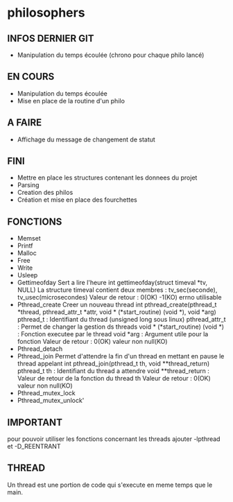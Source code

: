 # philosophers

## INFOS DERNIER GIT
- Manipulation du temps écoulée (chrono pour chaque philo lancé)

## EN COURS
- Manipulation du temps écoulée
- Mise en place de la routine d'un philo

## A FAIRE
- Affichage du message de changement de statut

## FINI
- Mettre en place les structures contenant les donnees du projet
- Parsing
- Creation des philos
- Création et mise en place des fourchettes

## FONCTIONS
- Memset
- Printf
- Malloc
- Free
- Write
- Usleep
- Gettimeofday
Sert a lire l'heure
int gettimeofday(struct timeval *tv, NULL)
La structure timeval contient deux membres : tv_sec(seconde), tv_usec(microsecondes)
Valeur de retour : 0(OK) -1(KO) errno utilisable
- Pthread_create
Creer un nouveau thread
int pthread_create(pthread_t *thread, pthread_attr_t *attr, void * (*start_routine) (void *), void *arg)
pthread_t : Identifiant du thread (unsigned long sous linux)
pthread_attr_t : Permet de changer la gestion ds threads
void * (*start_routine) (void *) : Fonction executee par le thread
void *arg : Argument utile pour la fonction
Valeur de retour : 0(OK) valeur non null(KO)
- Pthread_detach
- Pthread_join
Permet d'attendre la fin d'un thread en mettant en pause le thread appelant
int pthread_join(pthread_t th, void **thread_return)
pthread_t th : Identifiant du thread a attendre
void **thread_return : Valeur de retour de la fonction du thread th
Valeur de retour : 0(OK) valeur non null(KO)
- Pthread_mutex_lock
- Pthread_mutex_unlock'

## IMPORTANT
pour pouvoir utiliser les fonctions concernant les threads ajouter -lpthread et -D_REENTRANT

## THREAD
Un thread est une portion de code qui s'execute en meme temps que le main.